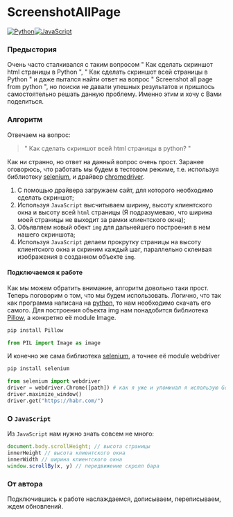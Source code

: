# ScreenshotAllPage
[![Python](https://cdn2.iconfinder.com/data/icons/amazon-aws-stencils/100/SDKs_copy_Python-48.png)](https://www.python.org/)[![JavaScript](https://cdn2.iconfinder.com/data/icons/designer-skills/128/code-programming-javascript-software-develop-command-language-48.png)](https://developer.mozilla.org/ru/docs/Learn/Getting_started_with_the_web/JavaScript_basics)
### Предыстория
Очень часто сталкивался с таким вопросом &quot; Как сделать скриншот html страницы в Python &quot;, &quot; Как сделать скриншот всей страницы в Python &quot; и даже пытался найти ответ на вопрос &quot; Screenshot all page from python &quot;, но поиски не давали упешных результатов и пришлось самостоятельно решать данную проблему. Именно этим и хочу с Вами поделиться.
### Алгоритм
Отвечаем на вопрос:
> &quot; Как сделать скриншот всей html страницы в python? &quot;

Как ни странно, но ответ на данный вопрос очень прост. Заранее оговорюсь, что работать мы будем в тестовом режиме, т.е. используя библиотеку [selenium](https://www.seleniumhq.org/), и драйвер [chromedriver](http://chromedriver.chromium.org/).
1. С помощью драйвера загружаем сайт, для которого необходимо сделать скриншот;
2. Используя `JavaScript` высчитываем ширину, высоту клиентского окна и высоту всей `html` страницы (Я подразумеваю, что ширина моей страницы не выходит за рамки клиентского окна);
3. Объявляем новый обект `img` для дальнейшего построения в нем нашего скриншота;
4. Используя `JavaScript` делаем прокрутку страницы на высоту клиентского окна и скриним каждый шаг, параллельно склеивая изображения в созданном объекте `img`.

#### Подключаемся к работе
Как мы можем обратить внимание, алгоритм довольно таки прост. Теперь поговорим о том, что мы будем использовать.
Логично, что так как программа написана на [python](https://www.python.org/), то нам необходимо скачать его самого.
Для построения объекта img нам понадобится библиотека [Pillow](https://pillow.readthedocs.io/en/5.3.x/installation.html), а конкретно её module Image.
``` sh
pip install Pillow
```
``` python
from PIL import Image as image
```
И конечно же сама библиотека [selenium](https://www.seleniumhq.org/), а точнее её module webdriver
``` sh
pip install selenium
```
``` python
from selenium import webdriver
driver = webdriver.Chrome([path]) # как я уже и упоминал я использую Google Chrome, поэтому драйвер chromedriver, также вы можете использовать geckodtiver для Firefox и прочее
driver.maximize_window()
driver.get("https://habr.com/")
```
### О `JavaScript`
Из `JavaScript` нам нужно знать совсем не много:
``` JavaScript
document.body.scrollHeight; // высота страницы
innerHeight // высота клиентского окна
innerWidth // ширина клиентского окна
window.scrollBy(x, y) // передвижение скролл бара
```
### От автора
Подключившись к работе наслаждаемся, дописываем, переписываем, ждем обновлений.
